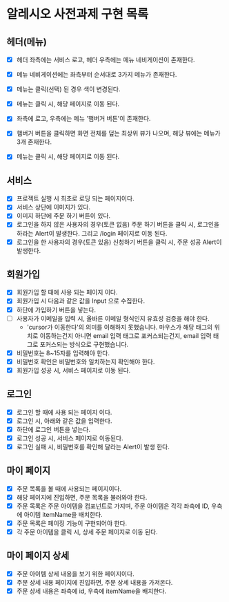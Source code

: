 # 알레시오 사전과제 구현 목록

## 헤더(메뉴)

- [x] 헤더 좌측에는 서비스 로고, 헤더 우측에는 메뉴 네비게이션이 존재한다.
- [x] 메뉴 네비게이션에는 좌측부터 순서대로 3가지 메뉴가 존재한다.
- [x] 메뉴는 클릭(선택) 된 경우 색이 변경된다.
- [x] 메뉴는 클릭 시, 해당 페이지로 이동 된다.

- [x] 좌측에 로고, 우측에는 메뉴 '햄버거 버튼'이 존재한다.
- [x] 햄버거 버튼을 클릭하면 화면 전체를 덮는 최상위 뷰가 나오며, 해당 뷰에는 메뉴가 3개 존재한다.
- [x] 메뉴는 클릭 시, 해당 페이지로 이동 된다.

## 서비스

- [x] 프로젝트 실행 시 최초로 로딩 되는 페이지이다.
- [x] 서비스 상단에 이미지가 있다.
- [x] 이미지 하단에 주문 하기 버튼이 있다.
- [x] 로그인을 하지 않은 사용자의 경우(토큰 없음) 주문 하기 버튼을 클릭 시, 로그인을 하라는 Alert이 발생한다. 그리고 /login 페이지로 이동 된다.
- [x] 로그인을 한 사용자의 경우(토큰 있음) 신청하기 버튼을 클릭 시, 주문 성공 Alert이 발생한다.

## 회원가입

- [x] 회원가입 할 때에 사용 되는 페이지 이다.
- [x] 회원가입 시 다음과 같은 값을 Input 으로 수집한다.
- [x] 하단에 가입하기 버튼을 넣는다.
- [ ] 사용자가 이메일을 입력 시, 올바른 이메일 형식인지 유효성 검증을 해야 한다.
  - 'cursor가 이동한다'의 의미를 이해하지 못했습니다. 마우스가 해당 태그의 위치로 이동하는건지 아니면 email 입력 태그로 포커스되는건지, email 입력 태그로 포커스되는 방식으로 구현했습니다.
- [x] 비밀번호는 8~15자를 입력해야 한다.
- [x] 비밀번호 확인은 비밀번호와 일치하는지 확인해야 한다.
- [x] 회원가입 성공 시, 서비스 페이지로 이동 된다.

## 로그인

- [x] 로그인 할 때에 사용 되는 페이지 이다.
- [x] 로그인 시, 아래와 같은 값을 입력한다.
- [x] 하단에 로그인 버튼을 넣는다.
- [x] 로그인 성공 시, 서비스 페이지로 이동된다.
- [x] 로그인 실패 시, 비밀번호를 확인해 달라는 Alert이 발생 한다.

## 마이 페이지

- [x] 주문 목록을 볼 때에 사용되는 페이지이다.
- [x] 해당 페이지에 진입하면, 주문 목록을 불러와야 한다.
- [x] 주문 목록은 주문 아이템을 컴포넌트로 가지며, 주문 아이템은 각각 좌측에 ID, 우측에 아이템 itemName을 배치한다.
- [x] 주문 목록은 페이징 기능이 구현되어야 한다.
- [x] 각 주문 아이템을 클릭 시, 상세 주문 페이지로 이동 된다.

## 마이 페이지 상세

- [x] 주문 아이템 상세 내용을 보기 위한 페이지이다.
- [x] 주문 상세 내용 페이지에 진입하면, 주문 상세 내용을 가져온다.
- [x] 주문 상세 내용은 좌측에 id, 우측에 itemName을 배치한다.
